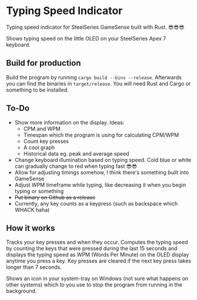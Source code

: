# Typing Speed Indicator 
Typing speed indicator for SteelSeries GameSense built with Rust. 😎😎😎

Shows typing speed on the little OLED on your SteelSeries Apex 7 keyboard.

## Build for production
Build the program by running `cargo build --bins --release`. Afterwards you can find the binaries in `target/release`. You will need Rust and Cargo or something to be installed.

## To-Do
- Show more information on the display. Ideas:
   * CPM and WPM
   * Timespan which the program is using for calculating CPM/WPM
   * Count key presses
   * A cool graph
   * Historical data eg. peak and average speed
- Change keyboard illumination based on typing speed. Cold blue or white can gradually change to red when typing fast 😎😎
- Allow for adjusting timings somehow, I think there's something built into GameSense
- Adjust WPM timeframe while typing, like decreasing it when you begin typing or something
- ~~Put binary on Github as a release~~
- Currently, any key counts as a keypress (such as backspace which WHACK haha)

## How it works
Tracks your key presses and when they occur. Computes the typing speed by counting the keys that were pressed during the last 15 seconds and displays the typing speed as WPM (Words Per Minute) on the OLED display anytime you press a key. Key presses are cleared if the next key press takes longer than 7 seconds.

Shows an icon in your system-tray on Windows (not sure what happens on other systems) which to you use to stop the program from running in the background.
